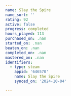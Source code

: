 ```yaml
---
name: Slay the Spire
name_sort: ''
rating: 92
active: false
progress: completed
hours_played: 113
purchased_on: .nan
started_on: .nan
beaten_on: .nan
completed_on: .nan
mastered_on: .nan
identifiers:
  - type: steam
    appid: '646570'
    name: Slay the Spire
    synced_on: '2024-10-04'

---
```

